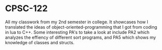 # CPSC-122

All my classwork from my 2nd semester in college. It showcases how I translated the ideas of object-oriented-programming that I got from coding in lua to C++.
Some interesting PA's to take a look at include PA2 which analyzes the effiency of different sort programs, and PA5 which shows my knowledge of classes and structs.
